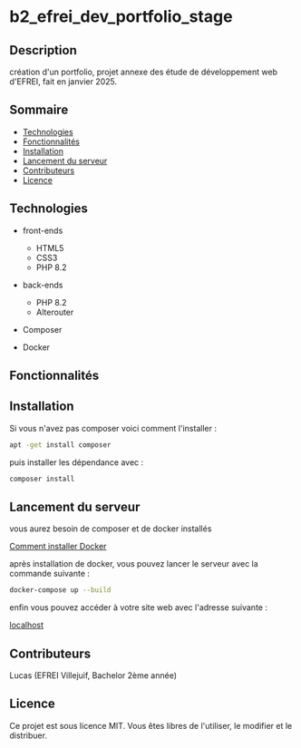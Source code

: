 b2_efrei_dev_portfolio_stage <!-- omit in toc -->
===

Description <!-- omit in toc -->
---

création d'un portfolio, projet annexe des étude de développement web d'EFREI, fait en janvier 2025.

Sommaire <!-- omit in toc -->
--------

- [Technologies](#technologies)
- [Fonctionnalités](#fonctionnalités)
- [Installation](#installation)
- [Lancement du serveur](#lancement-du-serveur)
- [Contributeurs](#contributeurs)
- [Licence](#licence)

Technologies
------------

- front-ends
  - HTML5
  - CSS3
  - PHP 8.2

- back-ends
  - PHP 8.2
  - Alterouter

- Composer
- Docker

Fonctionnalités
---------------

Installation
------------

Si vous n'avez pas composer voici comment l'installer :

```bash
apt -get install composer
```

puis installer les dépendance avec :

```bash
composer install
```

Lancement du serveur
--------------------

vous aurez besoin de composer et de docker installés

[Comment installer Docker](https://docs.docker.com/engine/install/)

après installation de docker, vous pouvez lancer le serveur avec la commande suivante :

```bash
docker-compose up --build
```

enfin vous pouvez accéder à votre site web avec l'adresse suivante :

[localhost](http://localhost:8080/)

Contributeurs
-------------

Lucas (EFREI Villejuif, Bachelor 2ème année)

Licence
-------

Ce projet est sous licence MIT. Vous êtes libres de l'utiliser, le modifier et le distribuer.
